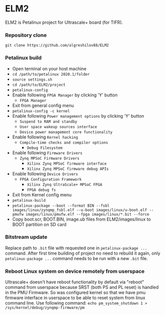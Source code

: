 # ELM2
ELM2 is Petalinux project for Ultrascale+ board (for TIFR).

### Repository clone
`git clone https://github.com/algreshilov88/ELM2`

### Petalinux build
* Open terminal on your host machine
* `cd /path/to/petalinux 2020.1/folder`
* `source settings.sh`
* `cd /path/to/ELM2/project`
* `petalinux-config`
* Enable following `FPGA Manager` by clicking 'Y' button
  - `FPGA Manager`
* Exit from general config menu
* `petalinux-config -c kernel`
* Enable following `Power management options` by clicking 'Y' button
  - `Suspend to RAM and standby`
  - `User space wakeup sources interface`
  - `Device power management core functionality`
* Enable following `Kernel hacking`
  - `Compile-time checks and compiler options`
    - `Debug Filesystem`
* Enable following `Firmware Drivers`
  - `Zynq MPSoC Firmware Drivers`
    - `Xilinx Zynq MPSoC firmware interface`
    - `Xilinx Zynq MPSoC firmware debug APIs`
* Enable following `Device Drivers`
  - `FPGA Configuration Framework`
    - `Xilinx Zynq UltraScale+ MPSoC FPGA `
    - `FPGA debug fs`
* Exit from Kernel config menu
* `petalinux-build`
* `petalinux-package --boot --format BIN --fsbl images/linux/zynqmp_fsbl.elf --u-boot images/linux/u-boot.elf --pmufw images/linux/pmufw.elf --fpga images/linux/*.bit --force`
* Copy boot.scr, BOOT.BIN, image.ub files from ELM2/images/linux to BOOT partition on SD card

### Bitstream update
Replace path to `.bit` file with requested one in `petalinux-package ...` command. After first time building of project no need to rebuild it again, only `petalinux-package ...` command needs to be run with a new `.bit` file.

### Reboot Linux system on device remotely from userspace
Ultrascale+ doesn't have reboot functionality by default via "reboot" command from userspace because SRST (both PS and PL reset) is handled in the PMU Firmware. 
So was configured kernel so that we have pmu firmware interface in userspace to be able to reset system from linux command line. Use following command: 
`echo pm_system_shutdown 1 > /sys/kernel/debug/zynqmp-firmware/pm`
